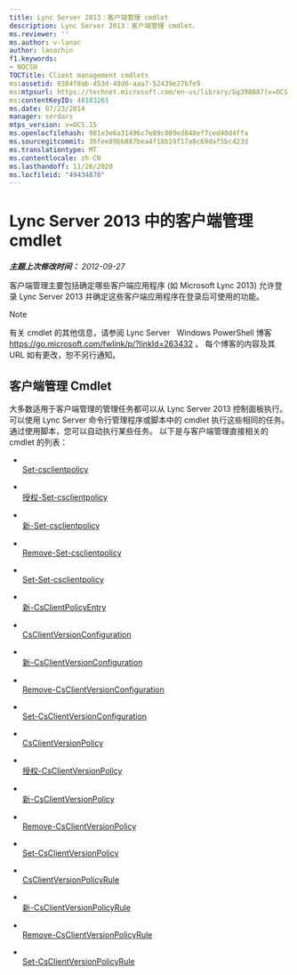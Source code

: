 ```yaml
---
title: Lync Server 2013：客户端管理 cmdlet
description: Lync Server 2013：客户端管理 cmdlet。
ms.reviewer: ''
ms.author: v-lanac
author: lanachin
f1.keywords:
- NOCSH
TOCTitle: Client management cmdlets
ms:assetid: 0384f8ab-453d-49d6-aaa7-52439e27b7e9
ms:mtpsurl: https://technet.microsoft.com/en-us/library/Gg398087(v=OCS.15)
ms:contentKeyID: 48183261
ms.date: 07/23/2014
manager: serdars
mtps_version: v=OCS.15
ms.openlocfilehash: 981e3e6a31496c7e09c009ed848ef7ced40d4ffa
ms.sourcegitcommit: 36fee89bb887bea4f18b19f17a8c69daf5bc423d
ms.translationtype: MT
ms.contentlocale: zh-CN
ms.lasthandoff: 11/26/2020
ms.locfileid: "49434870"
---
```

# <a name="client-management-cmdlets-in-lync-server-2013"></a>Lync Server 2013 中的客户端管理 cmdlet

<div data-xmlns="http://www.w3.org/1999/xhtml">

<div class="topic" data-xmlns="http://www.w3.org/1999/xhtml" data-msxsl="urn:schemas-microsoft-com:xslt" data-cs="https://msdn.microsoft.com/">

<div data-asp="https://msdn2.microsoft.com/asp">



</div>

<div id="mainSection">

<div id="mainBody">

<span> </span>

_**主题上次修改时间：** 2012-09-27_

客户端管理主要包括确定哪些客户端应用程序 (如 Microsoft Lync 2013) 允许登录 Lync Server 2013 并确定这些客户端应用程序在登录后可使用的功能。

<div>


> [!NOTE]
> 有关 cmdlet 的其他信息，请参阅 Lync Server &nbsp; Windows PowerShell 博客 <A href="https://go.microsoft.com/fwlink/p/?linkid=263432">https://go.microsoft.com/fwlink/p/?linkId=263432</A> 。 每个博客的内容及其 URL 如有更改，恕不另行通知。



</div>

<div>

## <a name="client-management-cmdlets"></a>客户端管理 Cmdlet

大多数适用于客户端管理的管理任务都可以从 Lync Server 2013 控制面板执行。 可以使用 Lync Server 命令行管理程序或脚本中的 cmdlet 执行这些相同的任务。 通过使用脚本，您可以自动执行某些任务。 以下是与客户端管理直接相关的 cmdlet 的列表：

  - <span></span>  
    [Set-csclientpolicy](https://technet.microsoft.com/library/Gg398830(v=OCS.15))

  - <span></span>  
    [授权-Set-csclientpolicy](https://technet.microsoft.com/library/Gg412942(v=OCS.15))

  - <span></span>  
    [新-Set-csclientpolicy](https://technet.microsoft.com/library/Gg425949(v=OCS.15))

  - <span></span>  
    [Remove-Set-csclientpolicy](https://technet.microsoft.com/library/Gg425772(v=OCS.15))

  - <span></span>  
    [Set-Set-csclientpolicy](https://technet.microsoft.com/library/Gg398300(v=OCS.15))

<!-- end list -->

  - <span></span>  
    [新-CsClientPolicyEntry](https://technet.microsoft.com/library/Gg399046(v=OCS.15))

<!-- end list -->

  - <span></span>  
    [CsClientVersionConfiguration](https://technet.microsoft.com/library/Gg399072(v=OCS.15))

  - <span></span>  
    [新-CsClientVersionConfiguration](https://technet.microsoft.com/library/Gg399029(v=OCS.15))

  - <span></span>  
    [Remove-CsClientVersionConfiguration](https://technet.microsoft.com/library/Gg425925(v=OCS.15))

  - <span></span>  
    [Set-CsClientVersionConfiguration](https://technet.microsoft.com/library/Gg398623(v=OCS.15))

<!-- end list -->

  - <span></span>  
    [CsClientVersionPolicy](https://technet.microsoft.com/library/Gg398957(v=OCS.15))

  - <span></span>  
    [授权-CsClientVersionPolicy](https://technet.microsoft.com/library/Gg412903(v=OCS.15))

  - <span></span>  
    [新-CsClientVersionPolicy](https://technet.microsoft.com/library/Gg398709(v=OCS.15))

  - <span></span>  
    [Remove-CsClientVersionPolicy](https://technet.microsoft.com/library/Gg425801(v=OCS.15))

  - <span></span>  
    [Set-CsClientVersionPolicy](https://technet.microsoft.com/library/Gg398876(v=OCS.15))

<!-- end list -->

  - <span></span>  
    [CsClientVersionPolicyRule](https://technet.microsoft.com/library/Gg413048(v=OCS.15))

  - <span></span>  
    [新-CsClientVersionPolicyRule](https://technet.microsoft.com/library/Gg398905(v=OCS.15))

  - <span></span>  
    [Remove-CsClientVersionPolicyRule](https://technet.microsoft.com/library/Gg398541(v=OCS.15))

  - <span></span>  
    [Set-CsClientVersionPolicyRule](https://technet.microsoft.com/library/Gg425790(v=OCS.15))

</div>

</div>

<span> </span>

</div>

</div>

</div>

